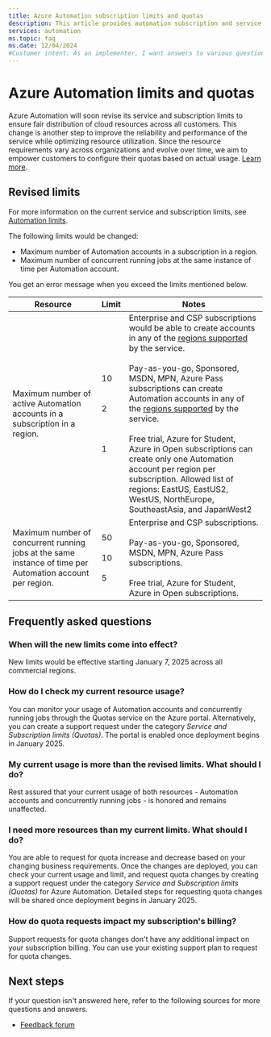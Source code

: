 ```yaml
---
title: Azure Automation subscription limits and quotas
description: This article provides automation subscription and service limits and includes answers to frequently asked questions.
services: automation
ms.topic: faq
ms.date: 12/04/2024
#Customer intent: As an implementer, I want answers to various questions.
---
```


# Azure Automation limits and quotas

Azure Automation will soon revise its service and subscription limits to ensure fair distribution of cloud resources across all customers. This change is another step to improve the reliability and performance of the service while optimizing resource utilization. Since the resource requirements vary across organizations and evolve over time, we aim to empower customers to configure their quotas based on actual usage. [Learn more](https://techcommunity.microsoft.com/blog/AzureGovernanceandManagementBlog/azure-automation-is-revising-service-and-subscription-limits/4351067).

## Revised limits

For more information on the current service and subscription limits, see [Automation limits](https://learn.microsoft.com/azure/azure-resource-manager/management/azure-subscription-service-limits#process-automation).

The following limits would be changed:
- Maximum number of Automation accounts in a subscription in a region. 
- Maximum number of concurrent running jobs at the same instance of time per Automation account. 

You get an error message when you exceed the limits mentioned below. 

**Resource** | **Limit** | **Notes** |
|---|--- | --- |
|Maximum number of active Automation accounts in a subscription in a region. | 10 </br></br></br> 2 </br></br></br></br> 1 | Enterprise and CSP subscriptions would be able to create accounts in any of the [regions supported](https://azure.microsoft.com/pricing/details/automation/) by the service. </br></br> Pay-as-you-go, Sponsored, MSDN, MPN, Azure Pass subscriptions can create Automation accounts in any of the [regions supported](https://azure.microsoft.com/pricing/details/automation/) by the service. </br></br>  Free trial, Azure for Student, Azure in Open subscriptions can create only one Automation account per region per subscription. Allowed list of regions: EastUS, EastUS2, WestUS, NorthEurope, SoutheastAsia, and JapanWest2 |
|Maximum number of concurrent running jobs at the same instance of time per Automation account per region. | 50 </br></br> 10 </br> </br> 5 | Enterprise and CSP subscriptions.</br> </br> Pay-as-you-go, Sponsored, MSDN, MPN, Azure Pass subscriptions. </br></br> Free trial, Azure for Student, Azure in Open subscriptions.|  


## Frequently asked questions

### When will the new limits come into effect?

New limits would be effective starting January 7, 2025 across all commercial regions.

### How do I check my current resource usage?

You can monitor your usage of Automation accounts and concurrently running jobs through the Quotas service on the Azure portal. Alternatively, you can create a support request under the category *Service and Subscription limits (Quotas)*. The portal is enabled once deployment begins in January 2025.

### My current usage is more than the revised limits.  What should I do?

Rest assured that your current usage of both resources - Automation accounts and concurrently running jobs - is honored and remains unaffected.

### I need more resources than my current limits. What should I do?

You are able to request for quota increase and decrease based on your changing business requirements. Once the changes are deployed, you can check your current usage and limit, and request quota changes by creating a support request under the category *Service and Subscription limits (Quotas)* for Azure Automation. Detailed steps for requesting quota changes will be shared once deployment begins in January 2025.

### How do quota requests impact my subscription's billing?

Support requests for quota changes don't have any additional impact on your subscription billing. You can use your existing support plan to request for quota changes. 

## Next steps

If your question isn't answered here, refer to the following sources for more questions and answers.

- [Feedback forum](https://feedback.azure.com/d365community/forum/721a322e-bd25-ec11-b6e6-000d3a4f0f1c)
